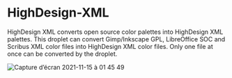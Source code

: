 # HighDesign-XML
HighDesign XML converts open source color palettes into HighDesign XML palettes.
This droplet can convert Gimp/Inkscape GPL, LibreOffice SOC and Scribus XML color files into HighDesign XML color files.
Only one file at once can be converted by the droplet.

![Capture d’écran 2021-11-15 à 01 45 49](https://user-images.githubusercontent.com/2520948/141844788-38cf76f3-1b5e-4287-9859-44b8255e0a20.png)
